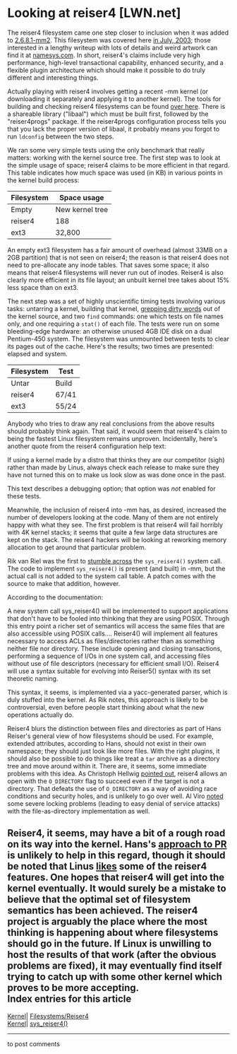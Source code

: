 # Looking at reiser4 [LWN.net]

The reiser4 filesystem came one step closer to inclusion when it was added to [2.6.8.1-mm2](/Articles/98658/). This filesystem was covered here [in July, 2003](/Articles/41652/); those interested in a lengthy writeup with lots of details and weird artwork can find it at [namesys.com](http://www.namesys.com/). In short, reiser4's claims include very high performance, high-level transactional capability, enhanced security, and a flexible plugin architecture which should make it possible to do truly different and interesting things. 

Actually playing with reiser4 involves getting a recent -mm kernel (or downloading it separately and applying it to another kernel). The tools for building and checking reiser4 filesystems can be found [over here](ftp://ftp.namesys.com/pub/reiser4progs/). There is a shareable library ("libaal") which must be built first, followed by the "reiser4progs" package. If the reiser4progs configuration process tells you that you lack the proper version of libaal, it probably means you forgot to run `ldconfig` between the two steps. 

We ran some very simple tests using the only benchmark that really matters: working with the kernel source tree. The first step was to look at the simple usage of space; reiser4 claims to be more efficient in that regard. This table indicates how much space was used (in KB) in various points in the kernel build process: 

Filesystem | Space usage  
---|---  
Empty| New kernel tree| Built kernel tree  
reiser4 | 188 | 206,000 | 659,000  
ext3 | 32,800 | 271,000 | 727,000  
  
An empty ext3 filesystem has a fair amount of overhead (almost 33MB on a 2GB partition) that is not seen on reiser4; the reason is that reiser4 does not need to pre-allocate any inode tables. That saves some space; it also means that reiser4 filesystems will never run out of inodes. Reiser4 is also clearly more efficient in its file layout; an unbuilt kernel tree takes about 15% less space than on ext3. 

The next step was a set of highly unscientific timing tests involving various tasks: untarring a kernel, building that kernel, [grepping dirty words](/Articles/99240/) out of the kernel source, and two `find` commands: one which tests on file names only, and one requiring a `stat()` of each file. The tests were run on some bleeding-edge hardware: an otherwise unused 4GB IDE disk on a dual Pentium-450 system. The filesystem was unmounted between tests to clear its pages out of the cache. Here's the results; two times are presented: elapsed and system. 

Filesystem | Test  
---|---  
Untar | Build | Grep | find (name) | find (stat)  
reiser4 | 67/41 | 1583/386 | 78/12 | 12.5/1.3 | 15.2/4.0  
ext3 | 55/24 | 1400/217 | 62/8 | 10.4/1.1 | 12.1/2.5  
  
Anybody who tries to draw any real conclusions from the above results should probably think again. That said, it would seem that reiser4's claim to being the fastest Linux filesystem remains unproven. Incidentally, here's another quote from the reiser4 configuration help text: 

If using a kernel made by a distro that thinks they are our competitor (sigh) rather than made by Linus, always check each release to make sure they have not turned this on to make us look slow as was done once in the past. 

This text describes a debugging option; that option was _not_ enabled for these tests. 

Meanwhile, the inclusion of reiser4 into -mm has, as desired, increased the number of developers looking at the code. Many of them are not entirely happy with what they see. The first problem is that reiser4 will fail horribly with 4K kernel stacks; it seems that quite a few large data structures are kept on the stack. The reiser4 hackers will be looking at reworking memory allocation to get around that particular problem. 

Rik van Riel was the first to [stumble across](/Articles/99255/) the `sys_reiser4()` system call. The code to implement `sys_reiser4()` is present (and built) in -mm, but the actual call is not added to the system call table. A patch comes with the source to make that addition, however. 

According to the documentation: 

A new system call sys_reiser4() will be implemented to support applications that don't have to be fooled into thinking that they are using POSIX. Through this entry point a richer set of semantics will access the same files that are also accessible using POSIX calls.... Reiser4() will implement all features necessary to access ACLs as files/directories rather than as something neither file nor directory. These include opening and closing transactions, performing a sequence of I/Os in one system call, and accessing files without use of file descriptors (necessary for efficient small I/O). Reiser4 will use a syntax suitable for evolving into Reiser5() syntax with its set theoretic naming. 

This syntax, it seems, is implemented via a yacc-generated parser, which is duly stuffed into the kernel. As Rik notes, this approach is likely to be controversial, even before people start thinking about what the new operations actually do. 

Reiser4 blurs the distinction between files and directories as part of Hans Reiser's general view of how filesystems should be used. For example, extended attributes, according to Hans, should not exist in their own namespace; they should just look like more files. With the right plugins, it should also be possible to do things like treat a `tar` archive as a directory tree and move around within it. There are, it seems, some immediate problems with this idea. As Christoph Hellwig [pointed out](/Articles/99258/), reiser4 allows an open with the `O_DIRECTORY` flag to succeed even if the target is not a directory. That defeats the use of `O_DIRECTORY` as a way of avoiding race conditions and security holes, and is unlikely to go over well. Al Viro [noted](/Articles/99260/) some severe locking problems (leading to easy denial of service attacks) with the file-as-directory implementation as well. 

Reiser4, it seems, may have a bit of a rough road on its way into the kernel. Hans's [approach to PR](/Articles/99302/) is unlikely to help in this regard, though it should be noted that Linus [likes](/Articles/99303/) some of the reiser4 features. One hopes that reiser4 will get into the kernel eventually. It would surely be a mistake to believe that the optimal set of filesystem semantics has been achieved. The reiser4 project is arguably the place where the most thinking is happening about where filesystems should go in the future. If Linux is unwilling to host the results of that work (after the obvious problems are fixed), it may eventually find itself trying to catch up with some other kernel which proves to be more accepting.  
Index entries for this article  
---  
[Kernel](/Kernel/Index)| [Filesystems/Reiser4](/Kernel/Index#Filesystems-Reiser4)  
[Kernel](/Kernel/Index)| [sys_reiser4()](/Kernel/Index#sys_reiser4)  
  


* * *

to post comments 
